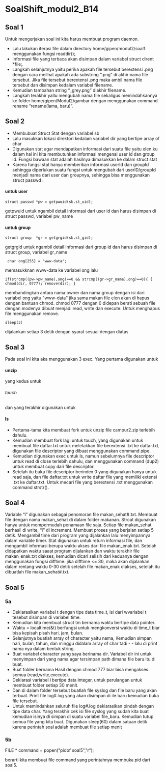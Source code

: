 # SoalShift_modul2_B14

## Soal 1

Untuk mengerjakan soal ini kita harus membuat program daemon. 
- Lalu lakukan iterasi file dalam directory home/gipen/modul2/soal1 menggunakan fungsi readdir();. 
- Informasi file yang terbaca akan disimpan dalam variabel struct dirent *file;. 
- Langkah selanjutnya yaitu perika apakah file tersebut berextensi .png dengan cara meilhat apakah ada substring “.png” di akhir nama file tersebut. Jika file tersebut berextensi .png maka ambil nama file tersebut dan disimpan kedalam variabel filename. 
- Kemudian tambahan string “_grey.png” diakhir filename. 
- Langkah terakhir yaitu mengubah nama file sekaligus memindahkannya ke folder home/gipen/Modul2/gambar dengan menggunakan command rename “rename(lama, baru)”.

## Soal 2
- Membubuat Struct Stat dengan variabel sb
- Lalu masukkan lokasi direktori kedalam variabel dir yang bertipe array of char
- Digunakan stat agar mendapatkan informasi dari suatu file yaitu elen.ku dalam hal ini kita membutuhkan informasi mengenai user id dan group id. Fungsi bawaan stat adalah hasilnya dimasukkan ke dalam struct stat
- Karena fungsi stat hanya memberikan informasi userId dan groupId sehingga diperlukan suatu fungsi untuk mengubah dari userID/groupId menjadi nama dari user dan groupnya, sehingga bisa menggunakan struct passwd :

#### untuk user

`struct passwd *pw = getpwuid(sb.st_uid);`
 
 getpwuid untuk ngambil detail informasi dari user id dan harus disimpan di struct passwd, variabel pw_name
 
 #### untuk group
 
`struct group  *gr = getgrgid(sb.st_gid);`

 getgrgid untuk ngambil detail informasi dari group id dan harus disimpan di struct group, variabel gr_name
 
` char ong[255] = "www-data";`

memasukknan www-data ke variabel ong
lalu 

`if(strcmp((pw->pw_name),ong)==0 && strcmp((gr->gr_name),ong)==0){
{
    chmod(dir, 0777);
    remove(dir);
}`

membandingkan antara nama owner dan nama group dengan isi dari variabel ong yaitu "www-data"
jika sama makan file elen akan di hapus dengan bantuan chmod. chmod 0777 dengan 0 didepan berati sebuah file dengan modenya dibuat menjadi read, write dan execute. Untuk menghapus file menggunakan remove.

`sleep(3)`

dijalankan setiap 3 detik dengan syarat sesuai dengan diatas

## Soal 3

Pada soal ini kita aka menggunakan 3 exec. 
Yang pertama digunakan untuk 
#### unzip 
yang kedua untuk 
###### touch
dan yang terakhir digunakan untuk 
#### ls
- Pertama-tama kita membuat fork untuk unzip file campur2.zip terlebih dahulu. 
- Kemudian membuat fork lagi untuk touch, yang digunakan untuk membuat file daftar.txt untuk meletakkan file berextensi .txt ke daftar.txt, digunakan file descriptor yang dibuat menggunakan command pipe. 
- Kemudian digunakan exec untuk ls, namun sebelumnya file descriptor untuk read di close terlebih dahulu, dan menggunakan command (dup2) untuk membuat copy dari file descriptor. 
- Setelah itu buka file descriptor berindex 0 yang digunakan hanya untuk read saja, dan file daftar.txt untuk write daftar file yang memiliki extensi .txt ke daftar.txt. Untuk mecari file yang berextensi .txt menggunakan command strstr().

## Soal 4

Variable “i” digunakan sebagai penomoran file makan_sehat#.txt.
Membuat file dengan nama makan_sehat di dalam folder makanan.
Strcat digunakan hanya untuk mempermudah penamaan file saja.
Setiap file makan_sehat berhasil di write, “i” di increment.
Membuat proses yang berjalan setiap 5 detik.
Mengambil time dari program yang dijalankan lalu menyimpannya dalam variable timer.
Stat digunakan untuk return informasi file, dan mengambil informasi berupa waktu akses dari file makan_enak.txt.
Setelah didapatkan waktu saaat program dijalankan dan waktu terakhir file makan_enak.txt diakses, kemudian dicari selisih dari keduanya dengan menggunakan fungsi difftime.
jika difftime <= 30, maka akan dijalankan dalam rentang waktu 0-30 detik setelah file makan_enak diakses, setelah itu dibuatlah file makan_sehat#.txt.

## Soal 5
### 5a

- Deklarasikan variabel t dengan tipe data time_t, isi dari wvariabel t tesebut disimpan di variabel time. 
- Kemudian kita membuat struct tm bernama waktu bertipe data pointer. 
- Waktu = localtime(&t) berfungsi untuk mengkonversi waktu di time_t biar bisa kepisah pisah hari, jam, bulan.
- Selanjutnya buatlah array of character yaitu nama, Kemudian simpan hari, bulan, tahun, dan minggu didalam array of char tadi - - lalu di print nama nya dalam bentuk string. 
- Buat variabel character yang saya berinama dir. Variabel dir ini untuk menyimpan dari yang nama agar tersimpan path dimana file baru itu di buat.
- Buat folder bernama Hasil dengan chmod 777 biar bisa mengakses semua (read,write,execute).
- Deklarasi variabel i bertipe data integer, untuk perulangan untuk membuat folder setiap 30 menit.
- Dan di dalam folder tersebut buatlah file syslog dan file baru yang akan terbuat. Print file log#.log yang akan disimpan di ile baru kemudian buka file tersebut.
- Untuk memindahkan seluruh file log#.log deklarasikan pindah dengan tipe data char. Yang terakhir cek isi file syslog yang sudah kita buat kemudian isinya di simpan di suatu variabel file_baru. Kemudian tutup semua file yang kita buat. Digunakan sleep(60) dalam satuan detik karena perintah soal adalah membuat file setiap menit

### 5b

FILE * command = popen("pidof soal5","r"); 

berarti kita membuat file command yang perintahnya membuka pid dari soal5.
